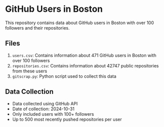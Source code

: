 # GitHub Users in Boston

This repository contains data about GitHub users in Boston with over 100 followers and their repositories.

## Files

1. `users.csv`: Contains information about 471 GitHub users in Boston with over 100 followers
2. `repositories.csv`: Contains information about 42747 public repositories from these users
3. `gitscrap.py`: Python script used to collect this data

## Data Collection

- Data collected using GitHub API
- Date of collection: 2024-10-31
- Only included users with 100+ followers
- Up to 500 most recently pushed repositories per user

